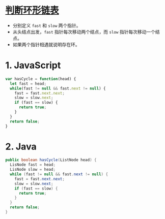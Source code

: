 # [判断环形链表](https://leetcode-cn.com/problems/linked-list-cycle/)

- 分别定义 `fast` 和 `slow` 两个指针。
- 从头结点出发，`fast` 指针每次移动两个结点，而 `slow` 指针每次移动一个结点。
- 如果两个指针相遇就说明存在环。

# 1. JavaScript

```js
var hasCycle = function(head) {
  let fast = head;
  while(fast != null && fast.next != null) {
    fast = fast.next.next;
    slow = slow.next;
    if (fast == slow) {
      return true;
    }
  }
  return false;
}
```

# 2. Java

```java
public boolean hasCycle(ListNode head) {
  LisNode fast = head;
  LisNode slow = head;
  while (fast != null && fast.next != null) {
    fast = fast.next.next;
    slow = slow.next;
    if (fast == slow) {
      return true;
    }
  } 
  return false;
}
```
